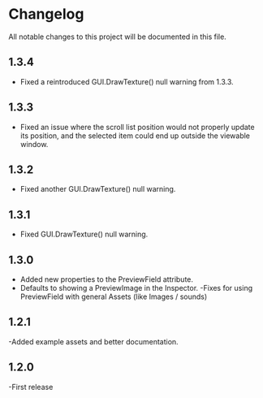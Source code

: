 # Changelog

All notable changes to this project will be documented in this file.

## 1.3.4
 - Fixed a reintroduced GUI.DrawTexture() null warning from 1.3.3.

## 1.3.3
- Fixed an issue where the scroll list position would not properly update its position, and the selected item could end up outside the viewable window.

## 1.3.2
- Fixed another GUI.DrawTexture() null warning.

## 1.3.1
- Fixed GUI.DrawTexture() null warning.

## 1.3.0
- Added new properties to the PreviewField attribute.
- Defaults to showing a PreviewImage in the Inspector.
 -Fixes for using PreviewField with general Assets (like Images / sounds)

## 1.2.1
 -Added example assets and better documentation.

## 1.2.0
 -First release